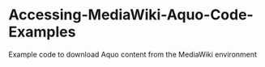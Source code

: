 # Accessing-MediaWiki-Aquo-Code-Examples
Example code to download Aquo content from the MediaWiki environment
